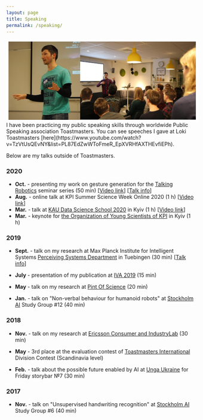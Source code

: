 ```yaml
---
layout: page
title: Speaking
permalink: /speaking/
---
```


<img style="float: left; border: 5px solid white" src="../assets/Speaker_v3.jpg" alt="portrait">
I have been practicing my public speaking skills through worldwide Public Speaking association Toastmasters.
You can see speeches I gave at Loki Toastmasters [here](https://www.youtube.com/watch?v=TzVtUsQEvNY&list=PL87EdZwWToFmeR_EpXVRHfAXTHEvfiEPh).

Below are my talks outside of Toastmasters.

### 2020
* <strong>Oct.</strong> - presenting my work on gesture generation for the [Talking Robotics](https://talking-robotics.github.io) seminar series (50 min) \[[Video link](https://youtu.be/JeMwtr8pxcc)\] \[[Talk info](https://talking-robotics.github.io/session_details/taras.html)\]
* <strong>Aug.</strong> - online talk at KPI Summer Science Week Online 2020 (1 h) \[[Video link](https://youtu.be/r8_atMaYj-E)\] 
* <strong>Mar.</strong> - talk at [KAU Data Science School 2020](https://sites.google.com/view/kaudatascienceschool-2020/taras-kucherenko) in Kyiv (1 h) \[[Video link](https://youtu.be/2Ak8uVKgkMM)\]
* <strong>Mar.</strong> - keynote for [the Organization of Young Scientists of KPI](http://ssa.org.ua/) in Kyiv (1 h)

### 2019
* <strong>Sept.</strong> - talk on my research at Max Planck Institute for Intelligent Systems [Perceiving Systems Department](https://ps.is.tuebingen.mpg.de) in Tuebingen (30 min) \[[Talk info](https://ps.is.tuebingen.mpg.de/events/how-to-make-your-agent-gesture-in-a-natural-way)\]

* <strong>July</strong> - presentation of my publication at [IVA 2019](https://iva2019.sciencesconf.org/) (15 min)

*  <strong>May</strong> - talk on my research at [Pint Of Science](http://pintofscience.se/) (20 min)

*  <strong>Jan.</strong> - talk on "Non-verbal behaviour for humanoid robots" at [Stockholm AI](https://stockholm.ai) Study Group #12 (40&nbsp;min)


### 2018

*  <strong>Nov.</strong> - talk on my research at [Ericsson Consumer and IndustryLab](https://www.ericsson.com/en/trends-and-insights/consumerlab) (30 min)

*  <strong>May</strong> - 3rd place at the evaluation contest of [Toastmasters International](https://toastmasters.org) Division Contest (Scandinavia level)

*  <strong>Feb.</strong> - talk about the possible future enabled by AI at [Unga Ukraine](http://ungaukrainare.se/) for Friday storybar №7 (30&nbsp;min)

### 2017

*  <strong>Nov.</strong> - talk on "Unsupervised handwriting recognition" at [Stockholm AI](https://stockholm.ai) Study Group #6 (40 min)



